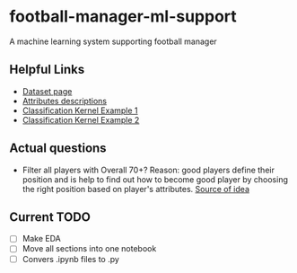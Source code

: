 # football-manager-ml-support

A machine learning system supporting football manager

## Helpful Links

- [Dataset page](https://www.kaggle.com/karangadiya/fifa19)
- [Attributes descriptions](https://www.fifplay.com/encyclopedia/player-attributes/)
- [Classification Kernel Example 1](https://www.kaggle.com/zwzzhong/position-classification-for-fifa-19-players)
- [Classification Kernel Example 2](https://www.kaggle.com/ap1495/fifa-19-classification-regression)

## Actual questions

- Filter all players with Overall 70+? Reason: good players define their position and is help to find out how to become good player by choosing the right position based on player's attributes. [Source of idea](https://www.kaggle.com/zwzzhong/position-classification-for-fifa-19-players#Choose-players-with-more-than-70-overall-rating)

## Current TODO

- [ ] Make EDA
- [ ] Move all sections into one notebook
- [ ] Convers .ipynb files to .py
